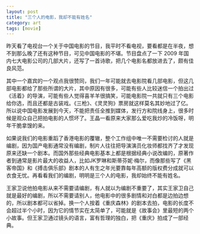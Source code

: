 ```yaml
---
layout: post
title: "三个人的电影，我却不能有姓名"
category: art
tags: [movie]
---
```



昨天看了电视台一个关于中国电影的节目，我平时不看电视，要看都是在半夜，想不到那么晚了还有这种节目，可见中国电影的不堪。节目盘点了一下 2009 年国内七大电影公司的几部大片，还写了一首诗歌，把几个电影名都放进去了，颇有佳良风范。


其中一个嘉宾的一个观点我很赞同，我们一年可能就去电影院看几部电影，但这几部电影都给了那些所谓的大片，其中原因有很多，可能有些人比较迷信一个拍出过《活着》的导演，可能有些人觉得喜羊羊很搞笑，可能电影院一共就只有三个电影给你选，而且还都是古装戏。《三枪》、《灵灵狗》票房就这样莫名其妙地过了亿。所以说中国电影发展到今天，不能把责任全推到媒体，发行方和院线身上，很多时候是观众自己把拍电影的人惯坏了。王晶一看原来大家那么爱吃我炒的冷饭呀，明年干脆拿馊的来。


如果说我们的电影重蹈了香港电影的覆辙，整个工作组中唯一不需要检讨的人就是编剧，因为国产电影通常没有编剧，制片人往往把导演演员化妆师都找齐了才发现原来还缺一个剧本。而国外那些经典电影基本上都是根据经典小说改编的，原著作者到通常是影片最大的收益人，比如JK罗琳和斯蒂芬妮·梅尔，而像那些写了《黑客帝国》和《搏击俱乐部》剧本的人有生之年光要靠每年高额的版权费分成就可以衣食无忧。再看看我们的编剧，明明是三个人的电影，我却始终不能有姓名。


王家卫说他拍电影从来不需要请编剧，有人就以为编剧不重要了，其实王家卫自己就是最好的编剧，所以不需要请别人，他电影中的很多剧情和对白都是边拍边想的，所以剧本都可以省掉。换一个人按着《重庆森林》的剧本去拍，电影的长度不会超过半个小时，因为它的情节实在太简单了，可能就是《故事会》里最短的两个小故事。但王家卫通过镜头的语言，富有哲理的独白，把《重庆》拍成了一部经典。
